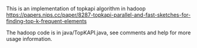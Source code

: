 This is an implementation of topkapi algorithm in hadoop
https://papers.nips.cc/paper/8287-topkapi-parallel-and-fast-sketches-for-finding-top-k-frequent-elements

The hadoop code is in java/TopKAPI.java, see comments and help for more usage information.
